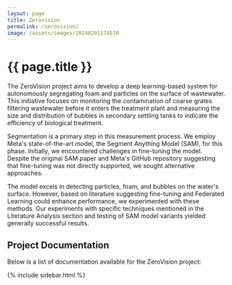 ```yaml
---
layout: page
title: Zerovision
permalink: /zerovision/
image: /assets/images/20240201174519
---
```


# {{ page.title }}

The ZeroVision project aims to develop a deep learning-based system for autonomously segregating foam and particles on the surface of wastewater. This initiative focuses on monitoring the contamination of coarse grates filtering wastewater before it enters the treatment plant and measuring the size and distribution of bubbles in secondary settling tanks to indicate the efficiency of biological treatment.

Segmentation is a primary step in this measurement process. We employ Meta's state-of-the-art model, the Segment Anything Model (SAM), for this phase. Initially, we encountered challenges in fine-tuning the model. Despite the original SAM paper and Meta's GitHub repository suggesting that fine-tuning was not directly supported, we sought alternative approaches.

The model excels in detecting particles, foam, and bubbles on the water's surface. However, based on literature suggesting fine-tuning and Federated Learning could enhance performance, we experimented with these methods. Our experiments with specific techniques mentioned in the Literature Analysis section and testing of SAM model variants yielded generally successful results.

## Project Documentation

Below is a list of documentation available for the ZeroVision project:

<!-- {% for doc in site.docs %}
1. [{{ doc.title }}]({{ doc.url | relative_url }})
{% endfor %} -->

{% include sidebar.html %}


